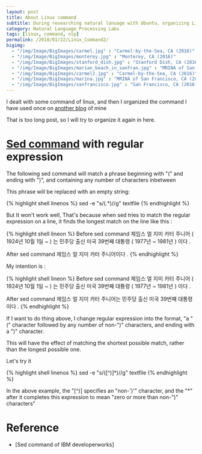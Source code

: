 ```yaml
---
layout: post
title: About Linux command
subtitle: During researching natural lanuage with Ubuntu, organizing Linux command that I have used. 
category: Natural Language Processing Labs
tags: [linux, command, nlp]
permalink: /2018/01/22/Linux_Command2/
bigimg: 
  - "/img/Image/BigImages/carmel.jpg" : "Carmel-by-the-Sea, CA (2016)"
  - "/img/Image/BigImages/monterey.jpg" : "Monterey, CA (2016)"
  - "/img/Image/BigImages/stanford_dish.jpg" : "Stanford Dish, CA (2016)"
  - "/img/Image/BigImages/marian_beach_in_sanfran.jpg" : "MRINA of San Francisco, CA (2016)"
  - "/img/Image/BigImages/carmel2.jpg" : "Carmel-by-the-Sea, CA (2016)"
  - "/img/Image/BigImages/marina.jpg" : "MRINA of San Francisco, CA (2016)"
  - "/img/Image/BigImages/sanfrancisco.jpg" : "San Francisco, CA (2016)"
---
```


I dealt with some command of linux, and then I organized the command I have used once on [another blog](https://hyunyoung2.github.io/2017/6/27/Linux_Command/) of mine

That is too long post, so I will try to organize it again in here. 

# [Sed command](https://www.ibm.com/developerworks/library/l-sed2/)  with regular expression

 The following sed command will match a phrase beginning with "(" and ending with ")", and containing any number of characters inbetween 
 
 This phrase will be replaced with an empty string:

{% highlight shell linenos %}
 sed -e "s/(.*)//g" textfile
{% endhighlight %}

But It won't work well, That's because when sed tries to match the regular expression on a line, it finds the longest
match on the line like this : 

{% highlight shell lineon %}
Before sed command
제임스 얼 지미 카터 주니어 (  1924년 10월 1일 ~  ) 는 민주당 출신 미국 39번째 대통령  ( 1977년 ~ 1981년 ) 이다 .

After sed command
제임스 얼 지미 카터 주니어이다 .
{% endhighlight %}

My intention is :

{% highlight shell lineon %}
Before sed command
제임스 얼 지미 카터 주니어 (  1924년 10월 1일 ~  ) 는 민주당 출신 미국 39번째 대통령  ( 1977년 ~ 1981년 ) 이다 .

After sed command
제임스 얼 지미 카터 주니어는 민주당 출신 미국 39번째 대통령이다 .
{% endhighlight %}

If I want to do thing above, I change regular expression into the format, "a "(" character followed by any number of non-")" characters, and ending with a ")" character.

This will have the effect of matching the shortest possible match, rather than the longest possible one. 

Let's try it 

{% highlight shell linenos %}
 sed -e "s/([^)]*)//g" textfile
{% endhighlight %}

In the above example, the "[^)] specifies an "non-')'" character, and the "*" after it completes this expression to mean "zero or more than non-")" characters"




# Reference 

 - [Sed command of IBM developerworks]
